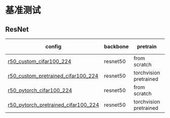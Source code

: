 
# 基准测试

## ResNet

<table>
<thead>
  <tr>
    <th>config</th>
    <th>backbone</th>
    <th>pretrain</th>
    <th>custom</th>
    <th>gpus</th>
    <th>batchs</th>
    <th>top1 acc</th>
    <th>top5 acc</th>
    <th>resolution(TxHxW)</th>
    <th>inference_time(image/s)</th>
    <th>gpu_mem(G)</th>
    <th>ckpt</th>
  </tr>
</thead>
<tbody>
  <tr>
    <td><a href="https://cloud.zhujian.tech:9300/s/CL58YL7S7wHPTyr" target="_blank" rel="noopener noreferrer">r50_custom_cifar100_224</a></td>
    <td>resnet50</td>
    <td>from scratch</td>
    <td>custom</td>
    <td>1</td>
    <td>96</td>
    <td>39.504</td>
    <td>67.659</td>
    <td>3x224x224</td>
    <td>/</td>
    <td>8.05</td>
    <td>/</td>
  </tr>
  <tr>
    <td><a href="https://cloud.zhujian.tech:9300/s/4ADbnYzsgk2SQfi" target="_blank" rel="noopener noreferrer">r50_custom_pretrained_cifar100_224</a></td>
    <td>resnet50</td>
    <td>torchvision pretrained</td>
    <td>custom</td>
    <td>1</td>
    <td>96</td>
    <td>82.183</td>
    <td>97.321</td>
    <td>3x224x224</td>
    <td>/</td>
    <td>8.05</td>
    <td>/</td>
  </tr>
  <tr>
    <td><a href="https://cloud.zhujian.tech:9300/s/ZfHkTxSqce4zCwB" target="_blank" rel="noopener noreferrer">r50_pytorch_cifar100_224</a></td>
    <td>resnet50</td>
    <td>from scratch</td>
    <td>torchvision</td>
    <td>1</td>
    <td>96</td>
    <td>41.032</td>
    <td>69.018</td>
    <td>3x224x224</td>
    <td>/</td>
    <td>8.05</td>
    <td>/</td>
  </tr>
  <tr>
    <td><a href="https://cloud.zhujian.tech:9300/s/k4aqzLAnqtXCM8X" target="_blank" rel="noopener noreferrer">r50_pytorch_pretrained_cifar100_224</a></td>
    <td>resnet50</td>
    <td>torchvision pretrained</td>
    <td>torchvision</td>
    <td>1</td>
    <td>96</td>
    <td>82.183</td>
    <td>97.321</td>
    <td>3x224x224</td>
    <td>/</td>
    <td>8.05</td>
    <td>/</td>
  </tr>
</tbody>
</table>